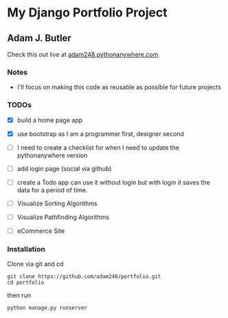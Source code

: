 # My Django Portfolio Project

## Adam J. Butler

Check this out live at
[adam248.pythonanywhere.com](https://adam248.pythonanywhere.com/).

### Notes

- I'll focus on making this code as reusable as possible for future projects

### TODOs

- [x] build a home page app
- [x] use bootstrap as I am a programmer first, designer second
- [ ] I need to create a checklist for when I need to update the pythonanywhere version
- [ ] add login page (social via github)
- [ ] create a Todo app can use it without login but with login it saves the data for a period of time.
- [ ] Visualize Sorting Algorithms
- [ ] Visualize Pathfinding Algorithms
- [ ] eCommerce Site


### Installation

Clone via git and cd

```
git clone https://github.com/adam248/portfolio.git
cd portfolio
```

then run

```
python manage.py runserver
```
